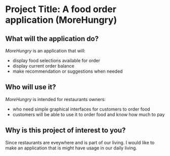 # Project Title: A food order application (MoreHungry)

## What will the application do?

*MoreHungry*  is an application that will:
- display food selections available for order
- display current order balance
- make recommendation or suggestions when needed


## Who will use it?
*MoreHungry* is intended for restaurants owners:
- who need simple graphical interfaces for 
customers to order food
- customers will be able to use it to order food and
know how much to pay

## Why is this project of interest to you?

Since restaurants are eveywhere and is part of our
living. I would like to make an application that 
is might have usage in our daily living. 

